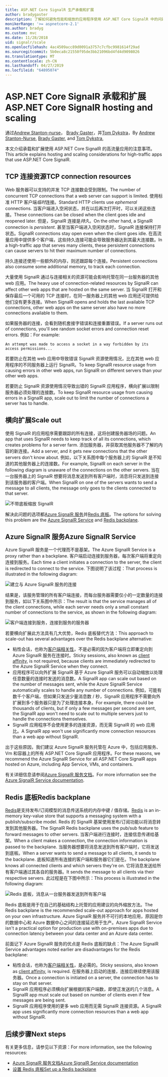 ```yaml
---
title: ASP.NET Core SignalR 生产承载和扩展
author: bradygaster
description: 了解如何避免性能和缩放的应用程序使用 ASP.NET Core SignalR 中的问题。
monikerRange: '>= aspnetcore-2.1'
ms.author: bradyg
ms.custom: mvc
ms.date: 11/28/2018
uid: signalr/scale
ms.openlocfilehash: 4ac4509acc89d0091a3757c7cfbc9981614f29ad
ms.sourcegitcommit: 5b0eca8c21550f95de3bb21096bd4fd4d9098026
ms.translationtype: MT
ms.contentlocale: zh-CN
ms.lasthandoff: 04/27/2019
ms.locfileid: "64895074"
---
```

# <a name="aspnet-core-signalr-hosting-and-scaling"></a><span data-ttu-id="86101-103">ASP.NET Core SignalR 承载和扩展</span><span class="sxs-lookup"><span data-stu-id="86101-103">ASP.NET Core SignalR hosting and scaling</span></span>

<span data-ttu-id="86101-104">通过[Andrew Stanton-nurse](https://twitter.com/anurse)， [Brady Gaster](https://twitter.com/bradygaster)，并[Tom Dykstra](https://github.com/tdykstra)，</span><span class="sxs-lookup"><span data-stu-id="86101-104">By [Andrew Stanton-Nurse](https://twitter.com/anurse), [Brady Gaster](https://twitter.com/bradygaster), and [Tom Dykstra](https://github.com/tdykstra),</span></span>

<span data-ttu-id="86101-105">本文介绍承载和扩展使用 ASP.NET Core SignalR 的高流量应用的注意事项。</span><span class="sxs-lookup"><span data-stu-id="86101-105">This article explains hosting and scaling considerations for high-traffic apps that use ASP.NET Core SignalR.</span></span>

## <a name="tcp-connection-resources"></a><span data-ttu-id="86101-106">TCP 连接资源</span><span class="sxs-lookup"><span data-stu-id="86101-106">TCP connection resources</span></span>

<span data-ttu-id="86101-107">Web 服务器可以支持的并发 TCP 连接数会受到限制。</span><span class="sxs-lookup"><span data-stu-id="86101-107">The number of concurrent TCP connections that a web server can support is limited.</span></span> <span data-ttu-id="86101-108">使用标准 HTTP 客户端*临时*连接。</span><span class="sxs-lookup"><span data-stu-id="86101-108">Standard HTTP clients use *ephemeral* connections.</span></span> <span data-ttu-id="86101-109">当客户端进入空闲状态，并在以后再次打开时，可以关闭这些连接。</span><span class="sxs-lookup"><span data-stu-id="86101-109">These connections can be closed when the client goes idle and reopened later.</span></span> <span data-ttu-id="86101-110">但是，SignalR 连接是*持久*。</span><span class="sxs-lookup"><span data-stu-id="86101-110">On the other hand, a SignalR connection is *persistent*.</span></span> <span data-ttu-id="86101-111">甚至当客户端进入空闲状态时，SignalR 连接保持打开状态。</span><span class="sxs-lookup"><span data-stu-id="86101-111">SignalR connections stay open even when the client goes idle.</span></span> <span data-ttu-id="86101-112">在高流量应用中提供多个客户端，这些持久连接可能会导致服务器达到其最大连接数。</span><span class="sxs-lookup"><span data-stu-id="86101-112">In a high-traffic app that serves many clients, these persistent connections can cause servers to hit their maximum number of connections.</span></span>

<span data-ttu-id="86101-113">持久连接还使用一些额外的内存，则还跟踪每个连接。</span><span class="sxs-lookup"><span data-stu-id="86101-113">Persistent connections also consume some additional memory, to track each connection.</span></span>

<span data-ttu-id="86101-114">大量使用 SignalR 通过与连接相关的资源可能会影响托管在同一台服务器的其他 web 应用。</span><span class="sxs-lookup"><span data-stu-id="86101-114">The heavy use of connection-related resources by SignalR can affect other web apps that are hosted on the same server.</span></span> <span data-ttu-id="86101-115">当 SignalR 打开和保存最后一个可用的 TCP 连接时，在同一服务器上的其他 web 应用还可提供给他们没有更多连接。</span><span class="sxs-lookup"><span data-stu-id="86101-115">When SignalR opens and holds the last available TCP connections, other web apps on the same server also have no more connections available to them.</span></span>

<span data-ttu-id="86101-116">如果服务器的连接，会看到随机套接字错误和连接重置错误。</span><span class="sxs-lookup"><span data-stu-id="86101-116">If a server runs out of connections, you'll see random socket errors and connection reset errors.</span></span> <span data-ttu-id="86101-117">例如：</span><span class="sxs-lookup"><span data-stu-id="86101-117">For example:</span></span>

```
An attempt was made to access a socket in a way forbidden by its access permissions...
```

<span data-ttu-id="86101-118">若要防止在其他 web 应用中导致错误 SignalR 资源使用情况，比在其他 web 应用程序的不同服务器上运行 SignalR。</span><span class="sxs-lookup"><span data-stu-id="86101-118">To keep SignalR resource usage from causing errors in other web apps, run SignalR on different servers than your other web apps.</span></span>

<span data-ttu-id="86101-119">若要防止 SignalR 资源使用情况导致出错的 SignalR 应用程序，横向扩展以限制服务器必须处理的连接数。</span><span class="sxs-lookup"><span data-stu-id="86101-119">To keep SignalR resource usage from causing errors in a SignalR app, scale out to limit the number of connections a server has to handle.</span></span>

## <a name="scale-out"></a><span data-ttu-id="86101-120">横向扩展</span><span class="sxs-lookup"><span data-stu-id="86101-120">Scale out</span></span>

<span data-ttu-id="86101-121">使用 SignalR 的应用程序需要跟踪的所有连接，这将创建服务器场的问题。</span><span class="sxs-lookup"><span data-stu-id="86101-121">An app that uses SignalR needs to keep track of all its connections, which creates problems for a server farm.</span></span> <span data-ttu-id="86101-122">添加服务器，并获取其他服务器不了解的内容的新连接。</span><span class="sxs-lookup"><span data-stu-id="86101-122">Add a server, and it gets new connections that the other servers don't know about.</span></span> <span data-ttu-id="86101-123">例如，以下关系图中每个服务器上的 SignalR 是不知道的其他服务器上的连接数。</span><span class="sxs-lookup"><span data-stu-id="86101-123">For example, SignalR on each server in the following diagram is unaware of the connections on the other servers.</span></span> <span data-ttu-id="86101-124">当在一台服务器上的 SignalR 想要将消息发送到所有客户端时，消息将只发送到连接到该服务器的客户端。</span><span class="sxs-lookup"><span data-stu-id="86101-124">When SignalR on one of the servers wants to send a message to all clients, the message only goes to the clients connected to that server.</span></span>

![不带底板缩放 SignalR](scale/_static/scale-no-backplane.png)

<span data-ttu-id="86101-126">解决此问题的选项都[Azure SignalR 服务](#azure-signalr-service)并[Redis 底板](#redis-backplane)。</span><span class="sxs-lookup"><span data-stu-id="86101-126">The options for solving this problem are the [Azure SignalR Service](#azure-signalr-service) and [Redis backplane](#redis-backplane).</span></span>

## <a name="azure-signalr-service"></a><span data-ttu-id="86101-127">Azure SignalR 服务</span><span class="sxs-lookup"><span data-stu-id="86101-127">Azure SignalR Service</span></span>

<span data-ttu-id="86101-128">Azure SignalR 服务是一个代理而不是基架。</span><span class="sxs-lookup"><span data-stu-id="86101-128">The Azure SignalR Service is a proxy rather than a backplane.</span></span> <span data-ttu-id="86101-129">客户端启动连接到服务器，每次客户端将重定向连接到服务。</span><span class="sxs-lookup"><span data-stu-id="86101-129">Each time a client initiates a connection to the server, the client is redirected to connect to the service.</span></span> <span data-ttu-id="86101-130">下图说明了该过程：</span><span class="sxs-lookup"><span data-stu-id="86101-130">That process is illustrated in the following diagram:</span></span>

![建立与 Azure SignalR 服务的连接](scale/_static/azure-signalr-service-one-connection.png)

<span data-ttu-id="86101-132">结果是，该服务管理的所有客户端连接，而每台服务器需要仅小的一定数量的连接到服务，如以下关系图中所示：</span><span class="sxs-lookup"><span data-stu-id="86101-132">The result is that the service manages all of the client connections, while each server needs only a small constant number of connections to the service, as shown in the following diagram:</span></span>

![客户端连接到服务，连接到服务的服务器](scale/_static/azure-signalr-service-multiple-connections.png)

<span data-ttu-id="86101-134">若要横向扩展此方法具有几大优势，Redis 底板替代方法：</span><span class="sxs-lookup"><span data-stu-id="86101-134">This approach to scale-out has several advantages over the Redis backplane alternative:</span></span>

* <span data-ttu-id="86101-135">粘性会话，也称为[客户端相关性](/iis/extensions/configuring-application-request-routing-arr/http-load-balancing-using-application-request-routing#step-3---configure-client-affinity)，不是必需的因为客户端将立即重定向到 Azure SignalR 服务在连接时。</span><span class="sxs-lookup"><span data-stu-id="86101-135">Sticky sessions, also known as [client affinity](/iis/extensions/configuring-application-request-routing-arr/http-load-balancing-using-application-request-routing#step-3---configure-client-affinity), is not required, because clients are immediately redirected to the Azure SignalR Service when they connect.</span></span>
* <span data-ttu-id="86101-136">应用程序可以向外扩展 SignalR 基于 Azure SignalR 服务可以自动缩放以处理任意数量的连接时发送的消息数。</span><span class="sxs-lookup"><span data-stu-id="86101-136">A SignalR app can scale out based on the number of messages sent, while the Azure SignalR Service automatically scales to handle any number of connections.</span></span> <span data-ttu-id="86101-137">例如，可能有数千个客户端，但如果只发送少量消息数 / 秒，SignalR 应用程序不需要向外扩展到多个服务器只是为了处理连接本身。</span><span class="sxs-lookup"><span data-stu-id="86101-137">For example, there could be thousands of clients, but if only a few messages per second are sent, the SignalR app won't need to scale out to multiple servers just to handle the connections themselves.</span></span>
* <span data-ttu-id="86101-138">SignalR 应用程序不会使用更多的连接资源，而无需 SignalR 的 web 应用比。</span><span class="sxs-lookup"><span data-stu-id="86101-138">A SignalR app won't use significantly more connection resources than a web app without SignalR.</span></span>

<span data-ttu-id="86101-139">出于这些原因，我们建议 Azure SignalR 服务托管在 Azure 中，包括应用服务、 Vm 和容器上的所有 ASP.NET Core SignalR 应用程序。</span><span class="sxs-lookup"><span data-stu-id="86101-139">For these reasons, we recommend the Azure SignalR Service for all ASP.NET Core SignalR apps hosted on Azure, including App Service, VMs, and containers.</span></span>

<span data-ttu-id="86101-140">有关详细信息请参阅[Azure SignalR 服务文档](/azure/azure-signalr/signalr-overview)。</span><span class="sxs-lookup"><span data-stu-id="86101-140">For more information see the [Azure SignalR Service documentation](/azure/azure-signalr/signalr-overview).</span></span>

## <a name="redis-backplane"></a><span data-ttu-id="86101-141">Redis 底板</span><span class="sxs-lookup"><span data-stu-id="86101-141">Redis backplane</span></span>

<span data-ttu-id="86101-142">[Redis](https://redis.io/)是支持发布/订阅模型的消息传送系统的内存中键 / 值存储。</span><span class="sxs-lookup"><span data-stu-id="86101-142">[Redis](https://redis.io/) is an in-memory key-value store that supports a messaging system with a publish/subscribe model.</span></span> <span data-ttu-id="86101-143">Redis 的 SignalR 基架使用发布/订阅功能以将消息转发到其他服务器。</span><span class="sxs-lookup"><span data-stu-id="86101-143">The SignalR Redis backplane uses the pub/sub feature to forward messages to other servers.</span></span> <span data-ttu-id="86101-144">当客户端进行连接时，连接信息传递给基架。</span><span class="sxs-lookup"><span data-stu-id="86101-144">When a client makes a connection, the connection information is passed to the backplane.</span></span> <span data-ttu-id="86101-145">当服务器想要将消息发送到所有客户端时，它将发送到底板。</span><span class="sxs-lookup"><span data-stu-id="86101-145">When a server wants to send a message to all clients, it sends to the backplane.</span></span> <span data-ttu-id="86101-146">底板知道所有连接的客户端和服务器它们是在。</span><span class="sxs-lookup"><span data-stu-id="86101-146">The backplane knows all connected clients and which servers they're on.</span></span> <span data-ttu-id="86101-147">它将消息发送给所有客户端通过其各自的服务器。</span><span class="sxs-lookup"><span data-stu-id="86101-147">It sends the message to all clients via their respective servers.</span></span> <span data-ttu-id="86101-148">此过程是在下图中所示：</span><span class="sxs-lookup"><span data-stu-id="86101-148">This process is illustrated in the following diagram:</span></span>

![Redis 底板，消息从一台服务器发送到所有客户端](scale/_static/redis-backplane.png)

<span data-ttu-id="86101-150">Redis 底板是用于在自己的基础结构上托管的应用建议的向外缩放方法。</span><span class="sxs-lookup"><span data-stu-id="86101-150">The Redis backplane is the recommended scale-out approach for apps hosted on your own infrastructure.</span></span> <span data-ttu-id="86101-151">Azure SignalR 服务并不可行的本地应用，原因是你的数据中心和 Azure 数据中心之间的连接延迟用于生产。</span><span class="sxs-lookup"><span data-stu-id="86101-151">Azure SignalR Service isn't a practical option for production use with on-premises apps due to connection latency between your data center and an Azure data center.</span></span>

<span data-ttu-id="86101-152">前面记下 Azure SignalR 服务的优点是 Redis 底板的缺点：</span><span class="sxs-lookup"><span data-stu-id="86101-152">The Azure SignalR Service advantages noted earlier are disadvantages for the Redis backplane:</span></span>

* <span data-ttu-id="86101-153">粘性会话，也称为[客户端相关性](/iis/extensions/configuring-application-request-routing-arr/http-load-balancing-using-application-request-routing#step-3---configure-client-affinity)，是必需的。</span><span class="sxs-lookup"><span data-stu-id="86101-153">Sticky sessions, also known as [client affinity](/iis/extensions/configuring-application-request-routing-arr/http-load-balancing-using-application-request-routing#step-3---configure-client-affinity), is required.</span></span> <span data-ttu-id="86101-154">在服务器上启动的连接，连接后继续使用该服务器。</span><span class="sxs-lookup"><span data-stu-id="86101-154">Once a connection is initiated on a server, the connection has to stay on that server.</span></span>
* <span data-ttu-id="86101-155">SignalR 应用程序必须横向扩展根据的客户端数，即使正发送的几个消息。</span><span class="sxs-lookup"><span data-stu-id="86101-155">A SignalR app must scale out based on number of clients even if few messages are being sent.</span></span>
* <span data-ttu-id="86101-156">SignalR 应用程序使用的更多 web 应用而无需 SignalR 连接资源。</span><span class="sxs-lookup"><span data-stu-id="86101-156">A SignalR app uses significantly more connection resources than a web app without SignalR.</span></span>

## <a name="next-steps"></a><span data-ttu-id="86101-157">后续步骤</span><span class="sxs-lookup"><span data-stu-id="86101-157">Next steps</span></span>

<span data-ttu-id="86101-158">有关更多信息，请参见以下资源：</span><span class="sxs-lookup"><span data-stu-id="86101-158">For more information, see the following resources:</span></span>

* [<span data-ttu-id="86101-159">Azure SignalR 服务文档</span><span class="sxs-lookup"><span data-stu-id="86101-159">Azure SignalR Service documentation</span></span>](/azure/azure-signalr/signalr-overview)
* [<span data-ttu-id="86101-160">设置 Redis 底板</span><span class="sxs-lookup"><span data-stu-id="86101-160">Set up a Redis backplane</span></span>](xref:signalr/redis-backplane)
